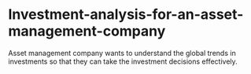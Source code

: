 # Investment-analysis-for-an-asset-management-company
Asset management company wants to understand the global trends in investments so that they can take the investment decisions effectively.
